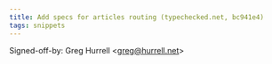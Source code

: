 ```yaml
---
title: Add specs for articles routing (typechecked.net, bc941e4)
tags: snippets
---
```


Signed-off-by: Greg Hurrell &lt;greg@hurrell.net&gt;
